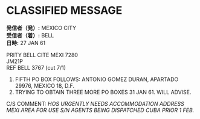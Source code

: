 # CLASSIFIED MESSAGE

**発信者（発）:** MEXICO CITY  
**受信者（着）:** BELL  
**日時:** 27 JAN 61

PRITY BELL CITE MEXI 7280  
JM21P  
REF BELL 3767 (cut 7/1)  
1. FIFTH PO BOX FOLLOWS: ANTONIO GOMEZ DURAN, APARTADO 29976, MEXICO 18, D.F.  
2. TRYING TO OBTAIN THREE MORE PO BOXES 31 JAN 61. WILL ADVISE.  

C/S COMMENT: *HOS URGENTLY NEEDS ACCOMMODATION ADDRESS MEXI AREA FOR USE S/N AGENTS BEING DISPATCHED CUBA PRIOR 1 FEB.*